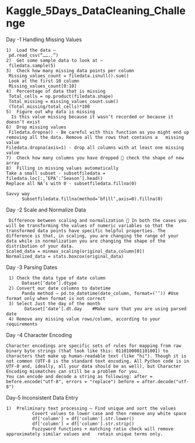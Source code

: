 # Kaggle_5Days_DataCleaning_Challenge


Day -1 Handling Missing Values

    1)	Load the data – 
     pd.read_csv(“……..”)
    2)	Get some sample data to look at – 
     filedata.sample(5)
    3)	Check how many missing data points per column
     Missing_values_count = filedata.isnull().sum()
     Look at the first 10 column
     Missing_values_count[0:10]
    4)	Percentage of data that is missing
     Total_cells = np.product(filedata.shape)
     Total_missing = missing_values_count.sum()
     (Total_missing/total_cells)*100
    5)	Figure out why data is missing
      Is this value missing because it wasn’t recorded or because it doesn’t exist
    6)	Drop missing values
     Filedata.dropna() - Be careful with this function as you might end up removing all the data. Remove all the rows that contains a   missing value
    Filedata.dropna(axis=1) - drop all columns with at least one missing value
    7)	Check how many columns you have dropped  check the shape of new array
    8)	Filling in missing values automatically
    Take a small subset - subsetfiledata = filedata.loc[:,’EPA’:’Season’].head()
    Replace all NA’s with 0 - subsetfiledata.fillna(0)

    Savvy way
          Subsetfiledata.fillna(method=’bfill’,axis=0).fillna(0)


Day -2 Scale and Normalize Data
     
     Difference between scaling and normalization  In both the cases you will be transforming the values of numeric variables so that the transformed data points have specific helpful properties. The difference is that, in scaling, you are changing the range of your data while in normalization you are changing the shape of the distribution of your data. 
    Scaled_data = minmax_scaling(original_data,column[0])
    Normalized_data = stats.boxcox(original_data)


Day -3 Parsing Dates
 
     1)	Check the data type of date column
          Dataset[‘date’].dtype
     2)	Convert our date columns to datetime
          Panda method – pd.to_datetime(date_column, format=(‘’)) #Use format only when format is not correct
     3)	Select Just the day of the month
           Dataset[‘date’].dt.day    #Make sure that you are using parsed date
     4)	Remove any missing value rows/column, according to your requirements


Day -4 Character Encoding

    Character encodings are specific sets of rules for mapping from raw binary byte strings (that look like this: 0110100001101001) to characters that make up human-readable text (like "hi"). Though it is not common (UTF-8 is the standard text encoding. All Python code is in UTF-8 and, ideally, all your data should be as well), but Character Encoding mismatches can still be a problem for you.
    You can encode and decode a string as following: after = before.encode("utf-8", errors = "replace") before = after.decode("utf-8")

Day-5 Inconsistent Data Entry

    1)	Preliminary text processing – Find unique and sort the values
              Covert values to lower case and then remove any white space
              df['column'] = df['column'].str.lower() 
              df['column'] = df['column'].str.strip()
              Fuzzyword functions + matching ratio check will remove approximately similar values and   retain unique terms only. 	
